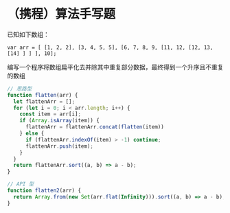 # （携程）算法手写题
已知如下数组：

`var arr = [ [1, 2, 2], [3, 4, 5, 5], [6, 7, 8, 9, [11, 12, [12, 13, [14] ] ] ], 10];`

编写一个程序将数组扁平化去并除其中重复部分数据，最终得到一个升序且不重复的数组

```js
// 思路型
function flatten(arr) {
  let flattenArr = [];
  for (let i = 0; i < arr.length; i++) {
    const item = arr[i];
    if (Array.isArray(item)) {
      flattenArr = flattenArr.concat(flatten(item))
    } else {
      if (flattenArr.indexOf(item) > -1) continue;
      flattenArr.push(item);
    }
  }
  return flattenArr.sort((a, b) => a - b);
}

// API 型
function flatten2(arr) {
  return Array.from(new Set(arr.flat(Infinity))).sort((a, b) => a - b);
}
```